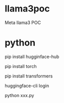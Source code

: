 # llama3poc
Meta llama3 POC

# python
pip install hugginface-hub

pip install torch

pip install transformers

huggingface-cli login

python xxx.py


